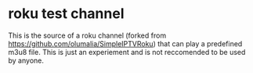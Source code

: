 # roku test channel

This is the source of a roku channel (forked from https://github.com/olumalia/SimpleIPTVRoku) that can play a predefined m3u8 file. This is just an experiement and is not reccomended to be used by anyone.
